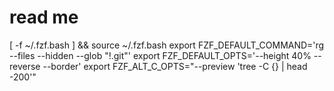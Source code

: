 # read me 


[ -f ~/.fzf.bash ] && source ~/.fzf.bash
export FZF_DEFAULT_COMMAND='rg --files --hidden --glob "!.git"'
export FZF_DEFAULT_OPTS='--height 40% --reverse --border'
export FZF_ALT_C_OPTS="--preview 'tree -C {} | head -200'"
